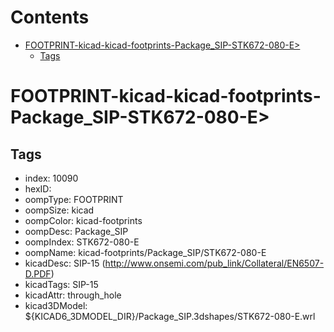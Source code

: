 



Contents
========

* [FOOTPRINT-kicad-kicad-footprints-Package_SIP-STK672-080-E>](#footprint-kicad-kicad-footprints-package_sip-stk672-080-e)
	* [Tags](#tags)

# FOOTPRINT-kicad-kicad-footprints-Package_SIP-STK672-080-E>

## Tags

- index: 10090
- hexID: 
- oompType: FOOTPRINT
- oompSize: kicad
- oompColor: kicad-footprints
- oompDesc: Package_SIP
- oompIndex: STK672-080-E
- oompName: kicad-footprints/Package_SIP/STK672-080-E
- kicadDesc: SIP-15 (http://www.onsemi.com/pub_link/Collateral/EN6507-D.PDF)
- kicadTags: SIP-15
- kicadAttr: through_hole
- kicad3DModel: ${KICAD6_3DMODEL_DIR}/Package_SIP.3dshapes/STK672-080-E.wrl

